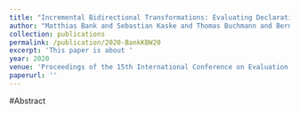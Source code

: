 ```yaml
---
title: "Incremental Bidirectional Transformations: Evaluating Declarative and Imperative Approaches using the AST2Dag Benchmark"
author: "Matthias Bank and Sebastian Kaske and Thomas Buchmann and Bernhard Westfechtel"
collection: publications
permalink: /publication/2020-BankKBW20
excerpt: 'This paper is about '
year: 2020
venue: 'Proceedings of the 15th International Conference on Evaluation of Novel Approaches to Software Engineering, ENASE 2020, Prague, Czech Republic, May 5-6, 2020'
paperurl: ''
---
```


#Abstract
